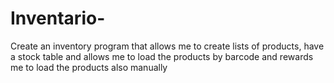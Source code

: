 # Inventario-
Create an inventory program that allows me to create lists of products, have a stock table and allows me to load the products by barcode and rewards me to load the products also manually 
